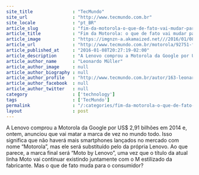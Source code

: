 ```yaml
---
site_title               : "TecMundo"
site_url                 : "http://www.tecmundo.com.br"
site_locale              : "pt_BR"
article_slug             : "fim-da-motorola-o-que-de-fato-vai-mudar-para-o-consumidor"
article_title            : "Fim da Motorola: o que de fato vai mudar para o consumidor"
article_image            : "https://imgnzn-a.akamaized.net///2016/01/08/08192702014577-t1200x480.jpg"
article_url              : "http://www.tecmundo.com.br/motorola/92751-fim-motorola-fato-mudar-o-consumidor.htm"
article_published_at     : "2016-01-08T20:27:19-02:00"
article_description      : "A Lenovo comprou a Motorola da Google por US$ 2,91 bilhões em 2014 e, ontem, anunciou que vai matar a marca de vez no mundo todo. Isso significa que não haverá mais smartphones lançados no mercado com nome “Motorola”, mas ele será substituído pelo da própria Lenovo. Ao que parece, a marca final será “Moto by Lenovo”, uma vez que o título da atual linha Moto vai continuar existindo juntamente com o M estilizado da fabricante. Mas o que de fato muda para o consumidor?"
article_author_name      : "Leonardo Müller"
article_author_image     : null
article_author_biography : null
article_author_profile   : "http://www.tecmundo.com.br/autor/163-leonardo-muller/"
article_author_facebook  : null
article_author_twitter   : null
category                 : ['technology']
tags                     : ['TecMundo']
permalink                : "/:categories/fim-da-motorola-o-que-de-fato-vai-mudar-para-o-consumidor/"
layout                   : post
---
```


A Lenovo comprou a Motorola da Google por US$ 2,91 bilhões em 2014 e, ontem, anunciou que vai matar a marca de vez no mundo todo. Isso significa que não haverá mais smartphones lançados no mercado com nome “Motorola”, mas ele será substituído pelo da própria Lenovo. Ao que parece, a marca final será “Moto by Lenovo”, uma vez que o título da atual linha Moto vai continuar existindo juntamente com o M estilizado da fabricante. Mas o que de fato muda para o consumidor?
